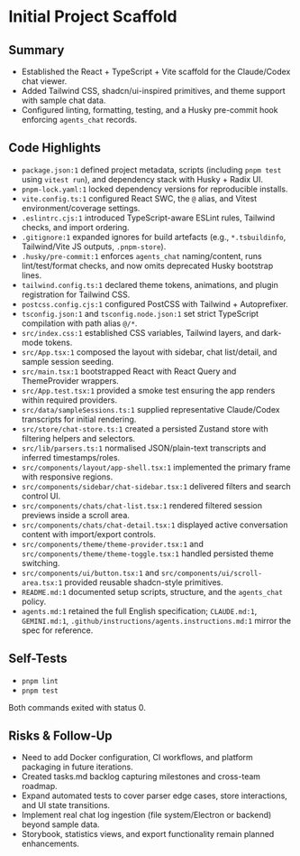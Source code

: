 # Initial Project Scaffold

## Summary

- Established the React + TypeScript + Vite scaffold for the Claude/Codex chat viewer.
- Added Tailwind CSS, shadcn/ui-inspired primitives, and theme support with sample chat data.
- Configured linting, formatting, testing, and a Husky pre-commit hook enforcing `agents_chat` records.

## Code Highlights

- `package.json:1` defined project metadata, scripts (including `pnpm test` using `vitest run`), and dependency stack with Husky + Radix UI.
- `pnpm-lock.yaml:1` locked dependency versions for reproducible installs.
- `vite.config.ts:1` configured React SWC, the `@` alias, and Vitest environment/coverage settings.
- `.eslintrc.cjs:1` introduced TypeScript-aware ESLint rules, Tailwind checks, and import ordering.
- `.gitignore:1` expanded ignores for build artefacts (e.g., `*.tsbuildinfo`, Tailwind/Vite JS outputs, `.pnpm-store`).
- `.husky/pre-commit:1` enforces `agents_chat` naming/content, runs lint/test/format checks, and now omits deprecated Husky bootstrap lines.
- `tailwind.config.ts:1` declared theme tokens, animations, and plugin registration for Tailwind CSS.
- `postcss.config.cjs:1` configured PostCSS with Tailwind + Autoprefixer.
- `tsconfig.json:1` and `tsconfig.node.json:1` set strict TypeScript compilation with path alias `@/*`.
- `src/index.css:1` established CSS variables, Tailwind layers, and dark-mode tokens.
- `src/App.tsx:1` composed the layout with sidebar, chat list/detail, and sample session seeding.
- `src/main.tsx:1` bootstrapped React with React Query and ThemeProvider wrappers.
- `src/App.test.tsx:1` provided a smoke test ensuring the app renders within required providers.
- `src/data/sampleSessions.ts:1` supplied representative Claude/Codex transcripts for initial rendering.
- `src/store/chat-store.ts:1` created a persisted Zustand store with filtering helpers and selectors.
- `src/lib/parsers.ts:1` normalised JSON/plain-text transcripts and inferred timestamps/roles.
- `src/components/layout/app-shell.tsx:1` implemented the primary frame with responsive regions.
- `src/components/sidebar/chat-sidebar.tsx:1` delivered filters and search control UI.
- `src/components/chats/chat-list.tsx:1` rendered filtered session previews inside a scroll area.
- `src/components/chats/chat-detail.tsx:1` displayed active conversation content with import/export controls.
- `src/components/theme/theme-provider.tsx:1` and `src/components/theme/theme-toggle.tsx:1` handled persisted theme switching.
- `src/components/ui/button.tsx:1` and `src/components/ui/scroll-area.tsx:1` provided reusable shadcn-style primitives.
- `README.md:1` documented setup scripts, structure, and the `agents_chat` policy.
- `agents.md:1` retained the full English specification; `CLAUDE.md:1`, `GEMINI.md:1`, `.github/instructions/agents.instructions.md:1` mirror the spec for reference.

## Self-Tests

- `pnpm lint`
- `pnpm test`

Both commands exited with status 0.

## Risks & Follow-Up

- Need to add Docker configuration, CI workflows, and platform packaging in future iterations.
- Created tasks.md backlog capturing milestones and cross-team roadmap.
- Expand automated tests to cover parser edge cases, store interactions, and UI state transitions.
- Implement real chat log ingestion (file system/Electron or backend) beyond sample data.
- Storybook, statistics views, and export functionality remain planned enhancements.
